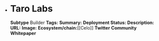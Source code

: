 - # Taro Labs
  **Subtype** Builder
  **Tags:** 
  **Summary:**
  **Deployment Status:**
  **Description:**
  **URL:**
  **Image:**
  **Ecosystem/chain:**[[Celo]]
  **Twitter**
  **Community**
  **Whitepaper**